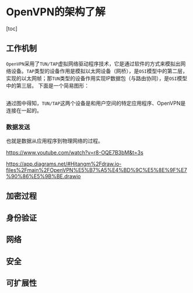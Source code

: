 # OpenVPN的架构了解

[toc]

## 工作机制

`OpenVPN`采用了`TUN/TAP`虚拟网络驱动程序技术，它是通过软件的方式来模拟出网络设备。`TAP`类型的设备作用是模拟以太网设备（网桥），是`OSI`模型中的第二层，实现的以太网帧；那`TUN`类型的设备作用实现IP数据包（与路由协同），是`OSI`模型中的第三层。 下面是一个简易图形：

![]()

通过图中得知，`TUN/TAP`这两个设备是和用户空间的特定应用程序、OpenVPN是连接在一起的。

### 数据发送

也就是数据从应用程序到物理网络的过程。

https://www.youtube.com/watch?v=r8-OQE7B3bM&t=3s

https://app.diagrams.net/#Hitangm%2Fdraw.io-files%2Fmain%2FOpenVPN%E5%B7%A5%E4%BD%9C%E5%8E%9F%E7%90%86%E5%9B%BE.drawio




## 加密过程

## 身份验证

## 网络

## 安全

## 可扩展性
